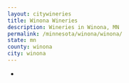 ```yaml
---
layout: citywineries
title: Winona Wineries
description: Wineries in Winona, MN
permalink: /minnesota/winona/winona/
state: mn
county: winona
city: winona
---
```

-
